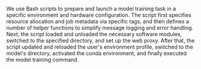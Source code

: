 We use Bash scripts to prepare and launch a model training task in a specific environment and hardware configuration. The script first specifies resource allocation and job metadata via specific tags, and then defines a number of helper functions to simplify message logging and error handling. Next, the script loaded and unloaded the necessary software modules, switched to the specified directory, and set up the web proxy. After that, the script updated and reloaded the user's environment profile, switched to the model's directory, activated the conda environment, and finally executed the model training command.
